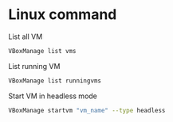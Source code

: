 # Linux command
List all VM
```sh
VBoxManage list vms
```

List running VM
```sh
VBoxManage list runningvms
```

Start VM in headless mode
```sh
VBoxManage startvm "vm_name" --type headless
```
